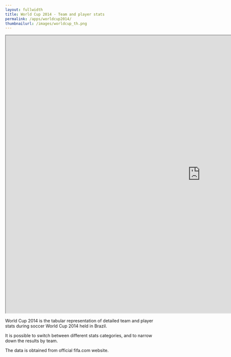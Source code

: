 ```yaml
---
layout: fullwidth
title: World Cup 2014 - Team and player stats
permalink: /apps/worldcup2014/
thumbnailurl: /images/worldcup_th.png
---
```


<iframe src="http://sasha.shinyapps.io/worldcup2014" height="900" width="1260"></iframe>

World Cup 2014 is the tabular representation of detailed team and player stats during 
soccer World Cup 2014 held in Brazil.

It is possible to switch between different stats categories, and to narrow down the 
results by team.

The data is obtained from official fifa.com website.